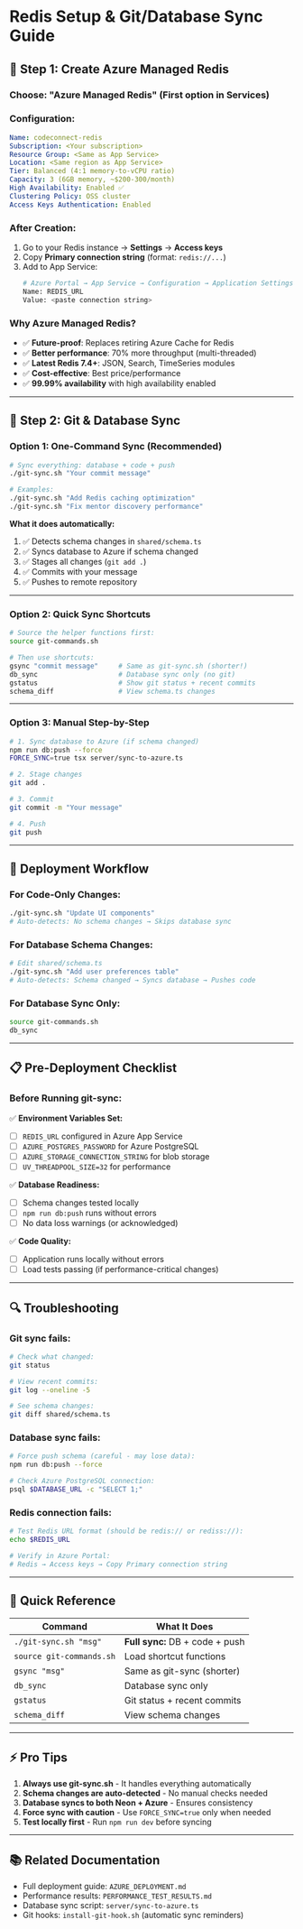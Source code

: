 # Redis Setup & Git/Database Sync Guide

## 🎯 **Step 1: Create Azure Managed Redis**

### Choose: **"Azure Managed Redis"** (First option in Services)

### Configuration:
```yaml
Name: codeconnect-redis
Subscription: <Your subscription>
Resource Group: <Same as App Service>
Location: <Same region as App Service>
Tier: Balanced (4:1 memory-to-vCPU ratio)
Capacity: 3 (6GB memory, ~$200-300/month)
High Availability: Enabled ✅
Clustering Policy: OSS cluster
Access Keys Authentication: Enabled
```

### After Creation:
1. Go to your Redis instance → **Settings** → **Access keys**
2. Copy **Primary connection string** (format: `redis://...`)
3. Add to App Service:
   ```bash
   # Azure Portal → App Service → Configuration → Application Settings
   Name: REDIS_URL
   Value: <paste connection string>
   ```

### Why Azure Managed Redis?
- ✅ **Future-proof**: Replaces retiring Azure Cache for Redis
- ✅ **Better performance**: 70% more throughput (multi-threaded)
- ✅ **Latest Redis 7.4+**: JSON, Search, TimeSeries modules
- ✅ **Cost-effective**: Best price/performance
- ✅ **99.99% availability** with high availability enabled

---

## 🔄 **Step 2: Git & Database Sync**

### **Option 1: One-Command Sync (Recommended)**

```bash
# Sync everything: database + code + push
./git-sync.sh "Your commit message"

# Examples:
./git-sync.sh "Add Redis caching optimization"
./git-sync.sh "Fix mentor discovery performance"
```

**What it does automatically:**
1. ✅ Detects schema changes in `shared/schema.ts`
2. ✅ Syncs database to Azure if schema changed
3. ✅ Stages all changes (`git add .`)
4. ✅ Commits with your message
5. ✅ Pushes to remote repository

---

### **Option 2: Quick Sync Shortcuts**

```bash
# Source the helper functions first:
source git-commands.sh

# Then use shortcuts:
gsync "commit message"     # Same as git-sync.sh (shorter!)
db_sync                    # Database sync only (no git)
gstatus                    # Show git status + recent commits
schema_diff                # View schema.ts changes
```

---

### **Option 3: Manual Step-by-Step**

```bash
# 1. Sync database to Azure (if schema changed)
npm run db:push --force
FORCE_SYNC=true tsx server/sync-to-azure.ts

# 2. Stage changes
git add .

# 3. Commit
git commit -m "Your message"

# 4. Push
git push
```

---

## 🚀 **Deployment Workflow**

### For Code-Only Changes:
```bash
./git-sync.sh "Update UI components"
# Auto-detects: No schema changes → Skips database sync
```

### For Database Schema Changes:
```bash
# Edit shared/schema.ts
./git-sync.sh "Add user preferences table"
# Auto-detects: Schema changed → Syncs database → Pushes code
```

### For Database Sync Only:
```bash
source git-commands.sh
db_sync
```

---

## 📋 **Pre-Deployment Checklist**

### Before Running git-sync:

✅ **Environment Variables Set:**
- [ ] `REDIS_URL` configured in Azure App Service
- [ ] `AZURE_POSTGRES_PASSWORD` for Azure PostgreSQL
- [ ] `AZURE_STORAGE_CONNECTION_STRING` for blob storage
- [ ] `UV_THREADPOOL_SIZE=32` for performance

✅ **Database Readiness:**
- [ ] Schema changes tested locally
- [ ] `npm run db:push` runs without errors
- [ ] No data loss warnings (or acknowledged)

✅ **Code Quality:**
- [ ] Application runs locally without errors
- [ ] Load tests passing (if performance-critical changes)

---

## 🔍 **Troubleshooting**

### Git sync fails:
```bash
# Check what changed:
git status

# View recent commits:
git log --oneline -5

# See schema changes:
git diff shared/schema.ts
```

### Database sync fails:
```bash
# Force push schema (careful - may lose data):
npm run db:push --force

# Check Azure PostgreSQL connection:
psql $DATABASE_URL -c "SELECT 1;"
```

### Redis connection fails:
```bash
# Test Redis URL format (should be redis:// or rediss://):
echo $REDIS_URL

# Verify in Azure Portal:
# Redis → Access keys → Copy Primary connection string
```

---

## 🎯 **Quick Reference**

| Command | What It Does |
|---------|--------------|
| `./git-sync.sh "msg"` | **Full sync:** DB + code + push |
| `source git-commands.sh` | Load shortcut functions |
| `gsync "msg"` | Same as git-sync (shorter) |
| `db_sync` | Database sync only |
| `gstatus` | Git status + recent commits |
| `schema_diff` | View schema changes |

---

## ⚡ **Pro Tips**

1. **Always use git-sync.sh** - It handles everything automatically
2. **Schema changes are auto-detected** - No manual checks needed
3. **Database syncs to both Neon + Azure** - Ensures consistency
4. **Force sync with caution** - Use `FORCE_SYNC=true` only when needed
5. **Test locally first** - Run `npm run dev` before syncing

---

## 📚 **Related Documentation**

- Full deployment guide: `AZURE_DEPLOYMENT.md`
- Performance results: `PERFORMANCE_TEST_RESULTS.md`
- Database sync script: `server/sync-to-azure.ts`
- Git hooks: `install-git-hook.sh` (automatic sync reminders)
